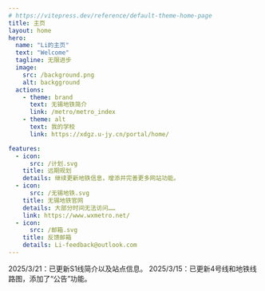 ```yaml
---
# https://vitepress.dev/reference/default-theme-home-page
title: 主页
layout: home
hero:
  name: "Li的主页"
  text: "Welcome"
  tagline: 无限进步
  image:
    src: /background.png
    alt: backgground
  actions:
    - theme: brand
      text: 无锡地铁简介
      link: /metro/metro_index
    - theme: alt
      text: 我的学校
      link: https://xdgz.u-jy.cn/portal/home/

features:
  - icon:
      src: /计划.svg
    title: 远期规划
    details: 继续更新地铁信息，增添并完善更多网站功能。
  - icon:
      src: /无锡地铁.svg
    title: 无锡地铁官网
    details: 大部分时间无法访问……
    link: https://www.wxmetro.net/
  - icon:
      src: /邮箱.svg
    title: 反馈邮箱
    details: Li-feedback@outlook.com
---
```

<Announcement :is-enabled="true">
2025/3/21：已更新S1线简介以及站点信息。  
2025/3/15：已更新4号线和地铁线路图，添加了“公告”功能。
</Announcement>

